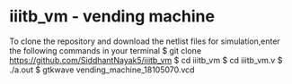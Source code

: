 # iiitb_vm - vending machine
To clone the repository and download the netlist files for simulation,enter the following commands in your terminal
$ git clone https://github.com/SiddhantNayak5/iiitb_vm
$ cd iiitb_vm
$ cd iiitb_vm.v
$ ./a.out
$ gtkwave vending_machine_18105070.vcd
